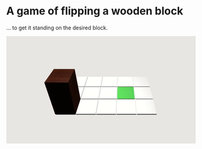 # A game of flipping a wooden block

... to get it standing on the desired block.

![demo gif](demo.gif)

